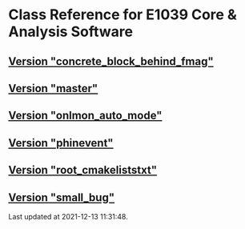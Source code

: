 # Class Reference for E1039 Core & Analysis Software
## [Version "concrete_block_behind_fmag"](concrete_block_behind_fmag/)
## [Version "master"](master/)
## [Version "onlmon_auto_mode"](onlmon_auto_mode/)
## [Version "phinevent"](phinevent/)
## [Version "root_cmakeliststxt"](root_cmakeliststxt/)
## [Version "small_bug"](small_bug/)
Last updated at 2021-12-13 11:31:48.
